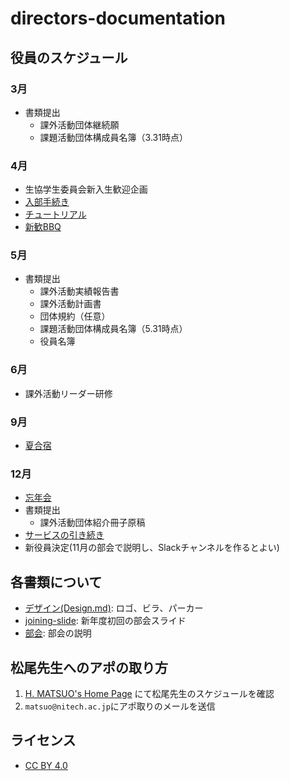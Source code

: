 # directors-documentation

## 役員のスケジュール
### 3月
- 書類提出
    - 課外活動団体継続願
    - 課題活動団体構成員名簿（3.31時点）
### 4月
- 生協学生委員会新入生歓迎企画
- [入部手続き](Joining.md)
- [チュートリアル](Tutorial.md)
- [新歓BBQ](WelcomeBBQ.md)
### 5月
- 書類提出
    - 課外活動実績報告書
    - 課外活動計画書
    - 団体規約（任意）
    - 課題活動団体構成員名簿（5.31時点）
    - 役員名簿
### 6月
- 課外活動リーダー研修
### 9月
- [夏合宿](SummerCamp.md)
### 12月
- [忘年会](YearEndParty.md)
- 書類提出
    - 課外活動団体紹介冊子原稿
- [サービスの引き続き](Service.md)
- 新役員決定(11月の部会で説明し、Slackチャンネルを作るとよい)

## 各書類について
- [デザイン(Design.md)](Design.md): ロゴ、ビラ、パーカー
- [joining-slide](./joining-slide): 新年度初回の部会スライド
- [部会](Meeting.md): 部会の説明

## 松尾先生へのアポの取り方
1. [H. MATSUO's Home Page](http://www.matlab.nitech.ac.jp/~matsuo/) にて松尾先生のスケジュールを確認
2. `matsuo@nitech.ac.jp`にアポ取りのメールを送信

## ライセンス
- [CC BY 4.0](LICENSE)
